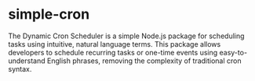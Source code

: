 # simple-cron
The Dynamic Cron Scheduler is a simple Node.js package for scheduling tasks using intuitive, natural language terms. This package allows developers to schedule recurring tasks or one-time events using easy-to-understand English phrases, removing the complexity of traditional cron syntax.
